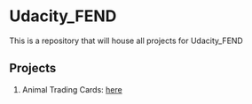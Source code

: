 # Udacity_FEND
This is a repository that will house all projects for Udacity_FEND

## Projects


1. Animal Trading Cards: [here](https://github.com/amnotme/Udacity_FEND/tree/main/01_Animal_Trading_Cards)